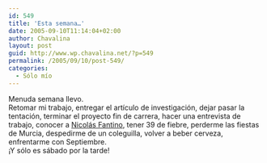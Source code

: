 ```yaml
---
id: 549
title: 'Esta semana…'
date: 2005-09-10T11:14:04+02:00
author: Chavalina
layout: post
guid: http://www.wp.chavalina.net/?p=549
permalink: /2005/09/10/post-549/
categories:
  - Sólo mío
---
```

Menuda semana llevo.  
Retomar mi trabajo, entregar el art&iacute;culo de investigaci&oacute;n, dejar pasar la tentaci&oacute;n, terminar el proyecto fin de carrera, hacer una entrevista de trabajo, conocer a <a href="http://100px.com" target="_blank">Nicolás Fantino</a>, tener 39 de fiebre, perderme las fiestas de Murcia, despedirme de un coleguilla, volver a beber cerveza, enfrentarme con Septiembre.  
&iexcl;Y s&oacute;lo es sábado por la tarde!